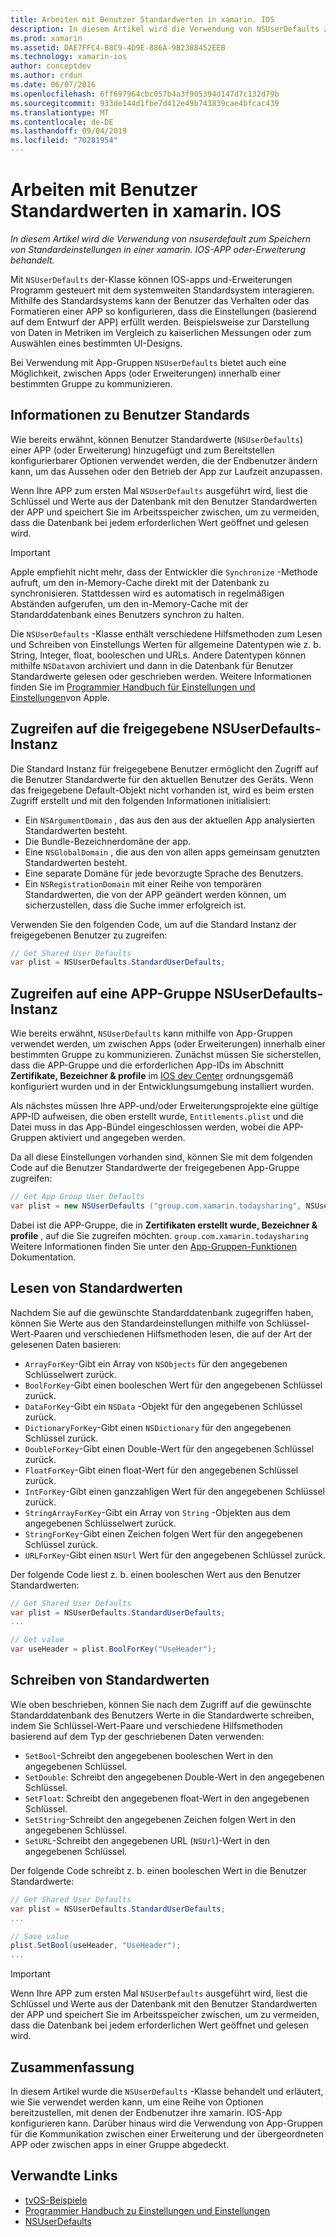 ```yaml
---
title: Arbeiten mit Benutzer Standardwerten in xamarin. IOS
description: In diesem Artikel wird die Verwendung von NSUserDefaults zum Speichern von Standardeinstellungen in einer xamarin IOS-APP oder-Erweiterung behandelt. Er beschreibt NSUserDefaults auf hoher Ebene und erläutert, wie Werte gelesen und geschrieben werden.
ms.prod: xamarin
ms.assetid: DAE7FFC4-B8C9-4D9E-886A-9B2388452EEB
ms.technology: xamarin-ios
author: conceptdev
ms.author: crdun
ms.date: 06/07/2016
ms.openlocfilehash: 6ff697964cbc057b4a3f905394d147d7c132d79b
ms.sourcegitcommit: 933de144d1fbe7d412e49b743839cae4bfcac439
ms.translationtype: MT
ms.contentlocale: de-DE
ms.lasthandoff: 09/04/2019
ms.locfileid: "70281954"
---
```

# <a name="working-with-user-defaults-in-xamarinios"></a>Arbeiten mit Benutzer Standardwerten in xamarin. IOS

_In diesem Artikel wird die Verwendung von nsuserdefault zum Speichern von Standardeinstellungen in einer xamarin. IOS-APP oder-Erweiterung behandelt._


Mit `NSUserDefaults` der-Klasse können IOS-apps und-Erweiterungen Programm gesteuert mit dem systemweiten Standardsystem interagieren. Mithilfe des Standardsystems kann der Benutzer das Verhalten oder das Formatieren einer APP so konfigurieren, dass die Einstellungen (basierend auf dem Entwurf der APP) erfüllt werden. Beispielsweise zur Darstellung von Daten in Metriken im Vergleich zu kaiserlichen Messungen oder zum Auswählen eines bestimmten UI-Designs.

Bei Verwendung mit App-Gruppen `NSUserDefaults` bietet auch eine Möglichkeit, zwischen Apps (oder Erweiterungen) innerhalb einer bestimmten Gruppe zu kommunizieren.

<a name="About-User-Defaults" />

## <a name="about-user-defaults"></a>Informationen zu Benutzer Standards

Wie bereits erwähnt, können Benutzer Standardwerte (`NSUserDefaults`) einer APP (oder Erweiterung) hinzugefügt und zum Bereitstellen konfigurierbarer Optionen verwendet werden, die der Endbenutzer ändern kann, um das Aussehen oder den Betrieb der App zur Laufzeit anzupassen.

Wenn Ihre APP zum ersten Mal `NSUserDefaults` ausgeführt wird, liest die Schlüssel und Werte aus der Datenbank mit den Benutzer Standardwerten der APP und speichert Sie im Arbeitsspeicher zwischen, um zu vermeiden, dass die Datenbank bei jedem erforderlichen Wert geöffnet und gelesen wird. 

> [!IMPORTANT]
> Apple empfiehlt nicht mehr, dass der Entwickler die `Synchronize` -Methode aufruft, um den in-Memory-Cache direkt mit der Datenbank zu synchronisieren. Stattdessen wird es automatisch in regelmäßigen Abständen aufgerufen, um den in-Memory-Cache mit der Standarddatenbank eines Benutzers synchron zu halten.

Die `NSUserDefaults` -Klasse enthält verschiedene Hilfsmethoden zum Lesen und Schreiben von Einstellungs Werten für allgemeine Datentypen wie z. b. String, Integer, float, booleschen und URLs. Andere Datentypen können mithilfe `NSData`von archiviert und dann in die Datenbank für Benutzer Standardwerte gelesen oder geschrieben werden. Weitere Informationen finden Sie im [Programmier Handbuch für Einstellungen und Einstellungen](https://developer.apple.com/library/mac/documentation/Cocoa/Conceptual/UserDefaults/Introduction/Introduction.html#//apple_ref/doc/uid/10000059i)von Apple.

<a name="Accessing-the-Shared-NSUserDefaults-Instance" />

## <a name="accessing-the-shared-nsuserdefaults-instance"></a>Zugreifen auf die freigegebene NSUserDefaults-Instanz 

Die Standard Instanz für freigegebene Benutzer ermöglicht den Zugriff auf die Benutzer Standardwerte für den aktuellen Benutzer des Geräts. Wenn das freigegebene Default-Objekt nicht vorhanden ist, wird es beim ersten Zugriff erstellt und mit den folgenden Informationen initialisiert:

- Ein `NSArgumentDomain` , das aus den aus der aktuellen App analysierten Standardwerten besteht.
- Die Bundle-Bezeichnerdomäne der app.
- Eine `NSGlobalDomain` , die aus den von allen apps gemeinsam genutzten Standardwerten besteht.
- Eine separate Domäne für jede bevorzugte Sprache des Benutzers.
- Ein `NSRegistrationDomain` mit einer Reihe von temporären Standardwerten, die von der APP geändert werden können, um sicherzustellen, dass die Suche immer erfolgreich ist.

Verwenden Sie den folgenden Code, um auf die Standard Instanz der freigegebenen Benutzer zu zugreifen:

```csharp
// Get Shared User Defaults
var plist = NSUserDefaults.StandardUserDefaults;
```

<a name="Accessing-an-App-Group-NSUserDefaults-Instance" />

## <a name="accessing-an-app-group-nsuserdefaults-instance"></a>Zugreifen auf eine APP-Gruppe NSUserDefaults-Instanz

Wie bereits erwähnt, `NSUserDefaults` kann mithilfe von App-Gruppen verwendet werden, um zwischen Apps (oder Erweiterungen) innerhalb einer bestimmten Gruppe zu kommunizieren. Zunächst müssen Sie sicherstellen, dass die APP-Gruppe und die erforderlichen App-IDs im Abschnitt **Zertifikate, Bezeichner & profile** im [IOS dev Center](https://developer.apple.com/devcenter/ios/) ordnungsgemäß konfiguriert wurden und in der Entwicklungsumgebung installiert wurden.

Als nächstes müssen Ihre APP-und/oder Erweiterungsprojekte eine gültige APP-ID aufweisen, die oben erstellt wurde, `Entitlements.plist` und die Datei muss in das App-Bündel eingeschlossen werden, wobei die APP-Gruppen aktiviert und angegeben werden.

Da all diese Einstellungen vorhanden sind, können Sie mit dem folgenden Code auf die Benutzer Standardwerte der freigegebenen App-Gruppe zugreifen:

```csharp
// Get App Group User Defaults
var plist = new NSUserDefaults ("group.com.xamarin.todaysharing", NSUserDefaultsType.SuiteName);
```

Dabei ist die APP-Gruppe, die in **Zertifikaten erstellt wurde, Bezeichner & profile** , auf die Sie zugreifen möchten. `group.com.xamarin.todaysharing` Weitere Informationen finden Sie unter den [App-Gruppen-Funktionen](~/ios/deploy-test/provisioning/capabilities/app-groups-capabilities.md) Dokumentation.

<a name="Reading-Default-Values" />

## <a name="reading-default-values"></a>Lesen von Standardwerten

Nachdem Sie auf die gewünschte Standarddatenbank zugegriffen haben, können Sie Werte aus den Standardeinstellungen mithilfe von Schlüssel-Wert-Paaren und verschiedenen Hilfsmethoden lesen, die auf der Art der gelesenen Daten basieren:

- `ArrayForKey`-Gibt ein Array von `NSObjects` für den angegebenen Schlüsselwert zurück.
- `BoolForKey`-Gibt einen booleschen Wert für den angegebenen Schlüssel zurück.
- `DataForKey`-Gibt ein `NSData` -Objekt für den angegebenen Schlüssel zurück.
- `DictionaryForKey`-Gibt einen `NSDictionary` für den angegebenen Schlüssel zurück.
- `DoubleForKey`-Gibt einen Double-Wert für den angegebenen Schlüssel zurück.
- `FloatForKey`-Gibt einen float-Wert für den angegebenen Schlüssel zurück.
- `IntForKey`-Gibt einen ganzzahligen Wert für den angegebenen Schlüssel zurück.
- `StringArrayForKey`-Gibt ein Array von `String` -Objekten aus dem angegebenen Schlüsselwert zurück.
- `StringForKey`-Gibt einen Zeichen folgen Wert für den angegebenen Schlüssel zurück.
- `URLForKey`-Gibt einen `NSUrl` Wert für den angegebenen Schlüssel zurück.

Der folgende Code liest z. b. einen booleschen Wert aus den Benutzer Standardwerten:

```csharp
// Get Shared User Defaults
var plist = NSUserDefaults.StandardUserDefaults;
...

// Get value
var useHeader = plist.BoolForKey("UseHeader");

```

<a name="Writing-Default-Values" />

## <a name="writing-default-values"></a>Schreiben von Standardwerten

Wie oben beschrieben, können Sie nach dem Zugriff auf die gewünschte Standarddatenbank des Benutzers Werte in die Standardwerte schreiben, indem Sie Schlüssel-Wert-Paare und verschiedene Hilfsmethoden basierend auf dem Typ der geschriebenen Daten verwenden:

- `SetBool`-Schreibt den angegebenen booleschen Wert in den angegebenen Schlüssel.
- `SetDouble`: Schreibt den angegebenen Double-Wert in den angegebenen Schlüssel.
- `SetFloat`: Schreibt den angegebenen float-Wert in den angegebenen Schlüssel.
- `SetString`-Schreibt den angegebenen Zeichen folgen Wert in den angegebenen Schlüssel.
- `SetURL`-Schreibt den angegebenen URL (`NSUrl`)-Wert in den angegebenen Schlüssel.

Der folgende Code schreibt z. b. einen booleschen Wert in die Benutzer Standardwerte:

```csharp
// Get Shared User Defaults
var plist = NSUserDefaults.StandardUserDefaults;
...

// Save value
plist.SetBool(useHeader, "UseHeader");
...

```

> [!IMPORTANT]
> Wenn Ihre APP zum ersten Mal `NSUserDefaults` ausgeführt wird, liest die Schlüssel und Werte aus der Datenbank mit den Benutzer Standardwerten der APP und speichert Sie im Arbeitsspeicher zwischen, um zu vermeiden, dass die Datenbank bei jedem erforderlichen Wert geöffnet und gelesen wird.



<a name="Summary" />

## <a name="summary"></a>Zusammenfassung

In diesem Artikel wurde die `NSUserDefaults` -Klasse behandelt und erläutert, wie Sie verwendet werden kann, um eine Reihe von Optionen bereitzustellen, mit denen der Endbenutzer ihre xamarin. IOS-App konfigurieren kann. Darüber hinaus wird die Verwendung von App-Gruppen für die Kommunikation zwischen einer Erweiterung und der übergeordneten APP oder zwischen apps in einer Gruppe abgedeckt.


## <a name="related-links"></a>Verwandte Links

- [tvOS-Beispiele](https://docs.microsoft.com/samples/browse/?products=xamarin&term=Xamarin.iOS+tvOS)
- [Programmier Handbuch zu Einstellungen und Einstellungen](https://developer.apple.com/library/mac/documentation/Cocoa/Conceptual/UserDefaults/Introduction/Introduction.html#//apple_ref/doc/uid/10000059i)
- [NSUserDefaults](https://developer.apple.com/library/mac/documentation/Cocoa/Reference/Foundation/Classes/NSUserDefaults_Class/#//apple_ref/doc/constant_group/NSUserDefaults_Domains)
